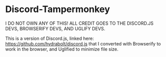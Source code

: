 # Discord-Tampermonkey

I DO NOT OWN ANY OF THIS! ALL CREDIT GOES TO THE DISCORD.JS DEVS, BROWSERIFY DEVS, AND UGLIFY DEVS.

This is a version of Discord.js, linked here: https://github.com/hydrabolt/discord.js that I converted with Browserify to work in the browser, and Uglified to minimize file size.
